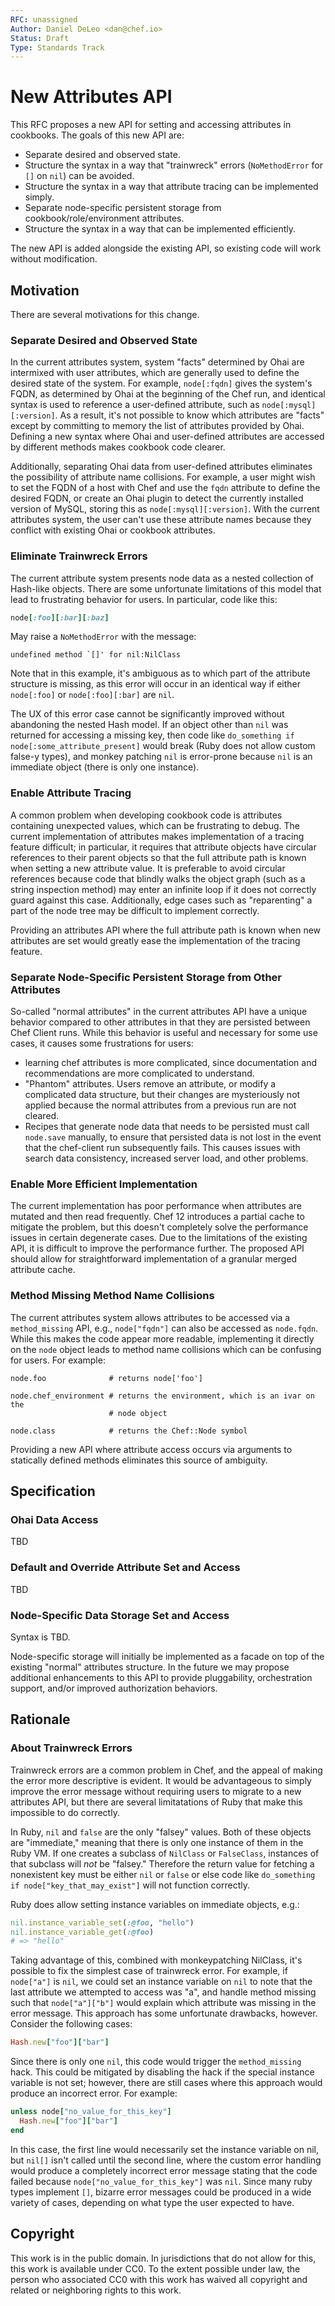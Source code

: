```yaml
---
RFC: unassigned
Author: Daniel DeLeo <dan@chef.io>
Status: Draft
Type: Standards Track
---
```


# New Attributes API

This RFC proposes a new API for setting and accessing attributes in
cookbooks. The goals of this new API are:

* Separate desired and observed state.
* Structure the syntax in a way that "trainwreck" errors
  (`NoMethodError` for `[]` on `nil`) can be avoided.
* Structure the syntax in a way that attribute tracing can be
  implemented simply.
* Separate node-specific persistent storage from
  cookbook/role/environment attributes.
* Structure the syntax in a way that can be implemented efficiently.

The new API is added alongside the existing API, so existing code will
work without modification.

## Motivation

There are several motivations for this change.

### Separate Desired and Observed State

In the current attributes system, system "facts" determined by Ohai are
intermixed with user attributes, which are generally used to define the
desired state of the system. For example, `node[:fqdn]` gives the
system's FQDN, as determined by Ohai at the beginning of the Chef run,
and identical syntax is used to reference a user-defined attribute, such
as `node[:mysql][:version]`. As a result, it's not possible to know
which attributes are "facts" except by committing to memory the list of
attributes provided by Ohai. Defining a new syntax where Ohai and
user-defined attributes are accessed by different methods makes cookbook
code clearer.

Additionally, separating Ohai data from user-defined attributes
eliminates the possibility of attribute name collisions. For example, a
user might wish to set the FQDN of a host with Chef and use the `fqdn`
attribute to define the desired FQDN, or create an Ohai plugin to detect
the currently installed version of MySQL, storing this as
`node[:mysql][:version]`. With the current attributes system, the user
can't use these attribute names because they conflict with existing Ohai
or cookbook attributes.

### Eliminate Trainwreck Errors

The current attribute system presents node data as a nested collection
of Hash-like objects. There are some unfortunate limitations of this
model that lead to frustrating behavior for users. In particular, code
like this:

```ruby
node[:foo][:bar][:baz]
```

May raise a `NoMethodError` with the message:

```
undefined method `[]' for nil:NilClass
```

Note that in this example, it's ambiguous as to which part of the
attribute structure is missing, as this error will occur in an identical
way if either `node[:foo]` or `node[:foo][:bar]` are `nil`.

The UX of this error case cannot be significantly improved without
abandoning the nested Hash model. If an object other than `nil` was
returned for accessing a missing key, then code like
`do_something if node[:some_attribute_present]` would break (Ruby does
not allow custom false-y types), and monkey patching `nil` is
error-prone because `nil` is an immediate object (there is only one
instance).

### Enable Attribute Tracing

A common problem when developing cookbook code is attributes containing
unexpected values, which can be frustrating to debug. The current
implementation of attributes makes implementation of a tracing feature
difficult; in particular, it requires that attribute objects have
circular references to their parent objects so that the full attribute
path is known when setting a new attribute value. It is preferable to
avoid circular references because code that blindly walks the object
graph (such as a string inspection method) may enter an infinite loop if
it does not correctly guard against this case. Additionally, edge cases
such as "reparenting" a part of the node tree may be difficult to
implement correctly.

Providing an attributes API where the full attribute path is known when
new attributes are set would greatly ease the implementation of the
tracing feature.

### Separate Node-Specific Persistent Storage from Other Attributes

So-called "normal attributes" in the current attributes API have a
unique behavior compared to other attributes in that they are persisted
between Chef Client runs. While this behavior is useful and necessary
for some use cases, it causes some frustrations for users:

* learning chef attributes is more complicated, since documentation and
  recommendations are more complicated to understand.
* "Phantom" attributes. Users remove an attribute, or modify a
  complicated data structure, but their changes are mysteriously not
  applied because the normal attributes from a previous run are not
  cleared.
* Recipes that generate node data that needs to be persisted must call
  `node.save` manually, to ensure that persisted data is not lost in the
  event that the chef-client run subsequently fails. This causes issues
  with search data consistency, increased server load, and other
  problems.

### Enable More Efficient Implementation

The current implementation has poor performance when attributes are
mutated and then read frequently. Chef 12 introduces a partial cache to
mitigate the problem, but this doesn't completely solve the performance
issues in certain degenerate cases. Due to the limitations of the
existing API, it is difficult to improve the performance further. The
proposed API should allow for straightforward implementation of a
granular merged attribute cache.

### Method Missing Method Name Collisions

The current attributes system allows attributes to be accessed via a
`method_missing` API, e.g., `node["fqdn"]` can also be accessed as
`node.fqdn`. While this makes the code appear more readable,
implementing it directly on the `node` object leads to method name
collisions which can be confusing for users. For example:

```
node.foo              # returns node['foo']

node.chef_environment # returns the environment, which is an ivar on the
                      # node object

node.class            # returns the Chef::Node symbol
```

Providing a new API where attribute access occurs via arguments to
statically defined methods eliminates this source of ambiguity.

## Specification

### Ohai Data Access

TBD

### Default and Override Attribute Set and Access

TBD

### Node-Specific Data Storage Set and Access

Syntax is TBD.

Node-specific storage will initially be implemented as a facade on top
of the existing "normal" attributes structure. In the future we may
propose additional enhancements to this API to provide pluggability,
orchestration support, and/or improved authorization behaviors.

## Rationale

### About Trainwreck Errors

Trainwreck errors are a common problem in Chef, and the appeal of making the
error more descriptive is evident. It would be advantageous to simply improve
the error message without requiring users to migrate to a new attributes API,
but there are several limitatations of Ruby that make this impossible to do
correctly.

In Ruby, `nil` and `false` are the only "falsey" values. Both of these objects
are "immediate," meaning that there is only one instance of them in the Ruby
VM. If one creates a subclass of `NilClass` or `FalseClass`, instances of that
subclass will _not_ be "falsey."  Therefore the return value for fetching a
nonexistent key must be either `nil` or `false` or else code like
`do_something if node["key_that_may_exist"]` will not function correctly.

Ruby does allow setting instance variables on immediate objects, e.g.:

```ruby
nil.instance_variable_set(:@foo, "hello")
nil.instance_variable_get(:@foo)
# => "hello"
```

Taking advantage of this, combined with monkeypatching NilClass, it's possible
to fix the simplest case of trainwreck error. For example, if `node["a"]` is
`nil`, we could set an instance variable on `nil` to note that the last
attribute we attempted to access was "a", and handle method missing such that
`node["a"]["b"]` would explain which attribute was missing in the error
message. This approach has some unfortunate drawbacks, however. Consider the
following cases:

```ruby
Hash.new["foo"]["bar"]
```

Since there is only one `nil`, this code would trigger the `method_missing`
hack. This could be mitigated by disabling the hack if the special instance
variable is not set; however, there are still cases where this approach would
produce an incorrect error. For example:

```ruby
unless node["no_value_for_this_key"]
  Hash.new["foo"]["bar"]
end
```

In this case, the first line would necessarily set the instance variable on
nil, but `nil[]` isn't called until the second line, where the custom error
handling would produce a completely incorrect error message stating that the
code failed because `node["no_value_for_this_key"]` was `nil`. Since many ruby
types implement `[]`, bizarre error messages could be produced in a wide
variety of cases, depending on what type the user expected to have.

## Copyright

This work is in the public domain. In jurisdictions that do not allow for this,
this work is available under CC0. To the extent possible under law, the person
who associated CC0 with this work has waived all copyright and related or
neighboring rights to this work.

